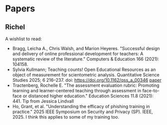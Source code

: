 # Papers

## Richel

A wishlist to read:

- Bragg, Leicha A., Chris Walsh, and Marion Heyeres.
  "Successful design and delivery of online professional development for
  teachers: A systematic review of the literature."
  Computers & Education 166 (2021): 104158.
- Sylvia Kullmann; Teaching counts!
  Open Educational Resources as an object of measurement
  for scientometric analysis.
  Quantitative Science Studies 2025; 6 216–237.
  doi: <https://doi.org/10.1162/qss_a_00346>
  [paper](https://direct.mit.edu/qss/article/doi/10.1162/qss_a_00346/126307/Teaching-counts-Open-Educational-Resources-as-an)
- Tractenberg, Rochelle E.
  "The assessment evaluation rubric: Promoting learning and learner-centered
  teaching through assessment in face-to-face or distanced higher education."
  Education Sciences 11.8 (2021): 441.
  Tip from Jessica Lindvall
- Ho, Grant, et al.
  "Understanding the efficacy of phishing training in practice."
  2025 IEEE Symposium on Security and Privacy (SP). IEEE, 2025.
  I think this applies to some of my training too.
